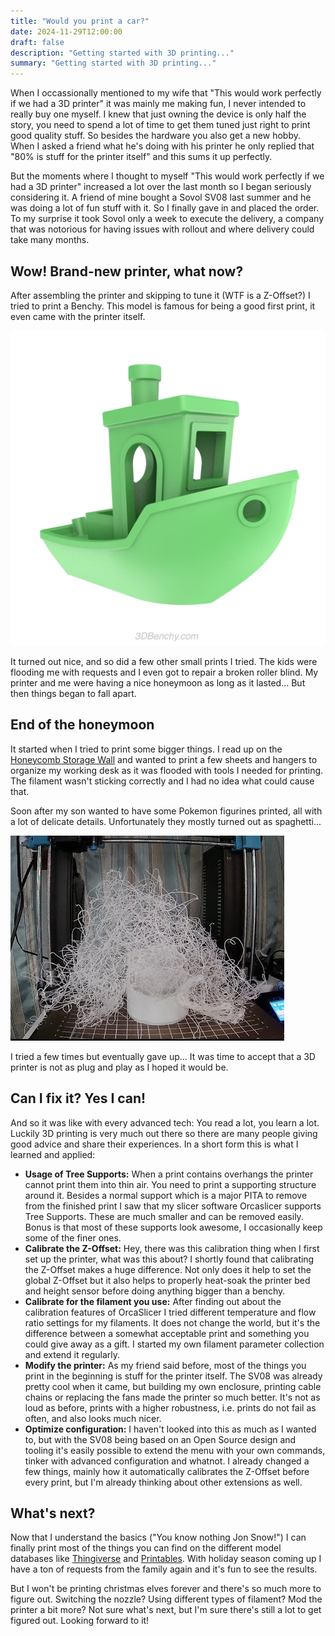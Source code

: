 ```yaml
---
title: "Would you print a car?"
date: 2024-11-29T12:00:00
draft: false
description: "Getting started with 3D printing..."
summary: "Getting started with 3D printing..."
---
```


When I occassionally mentioned to my wife that "This would work perfectly if we had a 3D printer" it was mainly me making fun, I never intended to really buy one myself. I knew that just owning the device is only half the story, you need to spend a lot of time to get them tuned just right to print good quality stuff. So besides the hardware you also get a new hobby. When I asked a friend what he's doing with his printer he only replied that "80% is stuff for the printer itself" and this sums it up perfectly.

But the moments where I thought to myself "This would work perfectly if we had a 3D printer" increased a lot over the last month so I began seriously considering it. A friend of mine bought a Sovol SV08 last summer and he was doing a lot of fun stuff with it. So I finally gave in and placed the order. To my surprise it took Sovol only a week to execute the delivery, a company that was notorious for having issues with rollout and where delivery could take many months.

## Wow! Brand-new printer, what now?

After assembling the printer and skipping to tune it (WTF is a Z-Offset?) I tried to print a Benchy. This model is famous for being a good first print, it even came with the printer itself.

![Benchy](benchy.png)

It turned out nice, and so did a few other small prints I tried. The kids were flooding me with requests and I even got to repair a broken roller blind. My printer and me were having a nice honeymoon as long as it lasted... But then things began to fall apart.

## End of the honeymoon

It started when I tried to print some bigger things. I read up on the [Honeycomb Storage Wall](https://www.printables.com/model/152592-honeycomb-storage-wall) and wanted to print a few sheets and hangers to organize my working desk as it was flooded with tools I needed for printing. The filament wasn't sticking correctly and I had no idea what could cause that.

Soon after my son wanted to have some Pokemon figurines printed, all with a lot of delicate details. Unfortunately they mostly turned out as spaghetti...

![Spaghetti](spaghetti.png)

I tried a few times but eventually gave up... It was time to accept that a 3D printer is not as plug and play as I hoped it would be.

## Can I fix it? Yes I can!

And so it was like with every advanced tech: You read a lot, you learn a lot. Luckily 3D printing is very much out there so there are many people giving good advice and share their experiences. In a short form this is what I learned and applied:

* **Usage of Tree Supports:** When a print contains overhangs the printer cannot print them into thin air. You need to print a supporting structure around it. Besides a normal support which is a major PITA to remove from the finished print I saw that my slicer software Orcaslicer supports Tree Supports. These are much smaller and can be removed easily. Bonus is that most of these supports look awesome, I occasionally keep some of the finer ones.
* **Calibrate the Z-Offset:** Hey, there was this calibration thing when I first set up the printer, what was this about? I shortly found that calibrating the Z-Offset makes a huge difference. Not only does it help to set the global Z-Offset but it also helps to properly heat-soak the printer bed and height sensor before doing anything bigger than a benchy.
* **Calibrate for the filament you use:** After finding out about the calibration features of OrcaSlicer I tried different temperature and flow ratio settings for my filaments. It does not change the world, but it's the difference between a somewhat acceptable print and something you could give away as a gift. I started my own filament parameter collection and extend it regularly.
* **Modify the printer:** As my friend said before, most of the things you print in the beginning is stuff for the printer itself. The SV08 was already pretty cool when it came, but building my own enclosure, printing cable chains or replacing the fans made the printer so much better. It's not as loud as before, prints with a higher robustness, i.e. prints do not fail as often, and also looks much nicer.
* **Optimize configuration:** I haven't looked into this as much as I wanted to, but with the SV08 being based on an Open Source design and tooling it's easily possible to extend the menu with your own commands, tinker with advanced configuration and whatnot. I already changed a few things, mainly how it automatically calibrates the Z-Offset before every print, but I'm already thinking about other extensions as well.

## What's next?

Now that I understand the basics ("You know nothing Jon Snow!") I can finally print most of the things you can find on the different model databases like [Thingiverse](https://www.thingiverse.com/) and [Printables](https://www.printables.com/). With holiday season coming up I have a ton of requests from the family again and it's fun to see the results.

But I won't be printing christmas elves forever and there's so much more to figure out. Switching the nozzle? Using different types of filament? Mod the printer a bit more? Not sure what's next, but I'm sure there's still a lot to get figured out. Looking forward to it!
